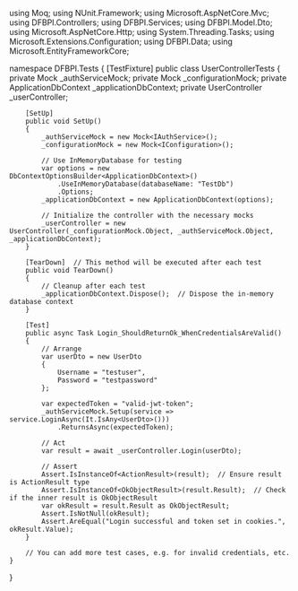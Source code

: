 using Moq;
using NUnit.Framework;
using Microsoft.AspNetCore.Mvc;
using DFBPI.Controllers;
using DFBPI.Services;
using DFBPI.Model.Dto;
using Microsoft.AspNetCore.Http;
using System.Threading.Tasks;
using Microsoft.Extensions.Configuration;
using DFBPI.Data;
using Microsoft.EntityFrameworkCore;

namespace DFBPI.Tests
{
    [TestFixture]
    public class UserControllerTests
    {
        private Mock<IAuthService> _authServiceMock;
        private Mock<IConfiguration> _configurationMock;
        private ApplicationDbContext _applicationDbContext;
        private UserController _userController;

        [SetUp]
        public void SetUp()
        {
            _authServiceMock = new Mock<IAuthService>();
            _configurationMock = new Mock<IConfiguration>();

            // Use InMemoryDatabase for testing
            var options = new DbContextOptionsBuilder<ApplicationDbContext>()
                .UseInMemoryDatabase(databaseName: "TestDb")
                .Options;
            _applicationDbContext = new ApplicationDbContext(options);

            // Initialize the controller with the necessary mocks
            _userController = new UserController(_configurationMock.Object, _authServiceMock.Object, _applicationDbContext);
        }

        [TearDown]  // This method will be executed after each test
        public void TearDown()
        {
            // Cleanup after each test
            _applicationDbContext.Dispose();  // Dispose the in-memory database context
        }

        [Test]
        public async Task Login_ShouldReturnOk_WhenCredentialsAreValid()
        {
            // Arrange
            var userDto = new UserDto
            {
                Username = "testuser",
                Password = "testpassword"
            };

            var expectedToken = "valid-jwt-token";
            _authServiceMock.Setup(service => service.LoginAsync(It.IsAny<UserDto>()))
                .ReturnsAsync(expectedToken);

            // Act
            var result = await _userController.Login(userDto);

            // Assert
            Assert.IsInstanceOf<ActionResult>(result);  // Ensure result is ActionResult type
            Assert.IsInstanceOf<OkObjectResult>(result.Result);  // Check if the inner result is OkObjectResult
            var okResult = result.Result as OkObjectResult;
            Assert.IsNotNull(okResult);
            Assert.AreEqual("Login successful and token set in cookies.", okResult.Value);
        }

        // You can add more test cases, e.g. for invalid credentials, etc.
    }
}
